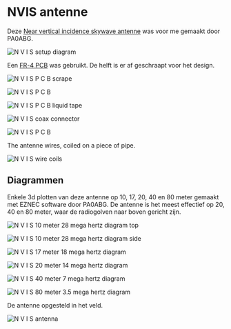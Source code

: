 NVIS antenne
============

Deze [Near vertical incidence skywave antenne](https://en.wikipedia.org/wiki/Near_vertical_incidence_skywave) was voor me gemaakt door PA0ABG.

![N V I S setup diagram](/images/radio/antenna/nvis/nvis-setup-diagram)

Een [FR-4 PCB](https://en.wikipedia.org/wiki/FR-4) was gebruikt. De helft is er af geschraapt voor het design.

![N V I S P C B scrape](/images/radio/antenna/nvis/nvis-pcb-scrape)

![N V I S P C B](/images/radio/antenna/nvis/nvis-pcb)

![N V I S P C B liquid tape](/images/radio/antenna/nvis/covering)

![N V I S coax connector](/images/radio/antenna/nvis/coax-connector)

![N V I S P C B](/images/radio/antenna/nvis/nvis-pcb-2)

The antenne wires, coiled on a piece of pipe.

![N V I S wire coils](/images/radio/antenna/nvis/coils)

## Diagrammen

Enkele 3d plotten van deze antenne op 10, 17, 20, 40 en 80 meter gemaakt met EZNEC software door PA0ABG. De antenne is het meest effectief op 20, 40 en 80 meter, waar de radiogolven naar boven gericht zijn.

![N V I S 10 meter 28 mega hertz diagram top](/images/radio/antenna/nvis/eznec-10m-28mhz-top)

![N V I S 10 meter 28 mega hertz diagram side](/images/radio/antenna/nvis/eznec-10m-28mhz-side)

![N V I S 17 meter 18 mega hertz diagram](/images/radio/antenna/nvis/eznec-17m-18mhz)

![N V I S 20 meter 14 mega hertz diagram](/images/radio/antenna/nvis/eznec-20m-14mhz)

![N V I S 40 meter 7 mega hertz diagram](/images/radio/antenna/nvis/eznec-40m-7mhz)

![N V I S 80 meter 3.5 mega hertz diagram](/images/radio/antenna/nvis/eznec-80m-3.5mhz)

De antenne opgesteld in het veld.

![N V I S antenna](/images/radio/velddagen/2023-12-30/wwff-2023-12-30-antenna)